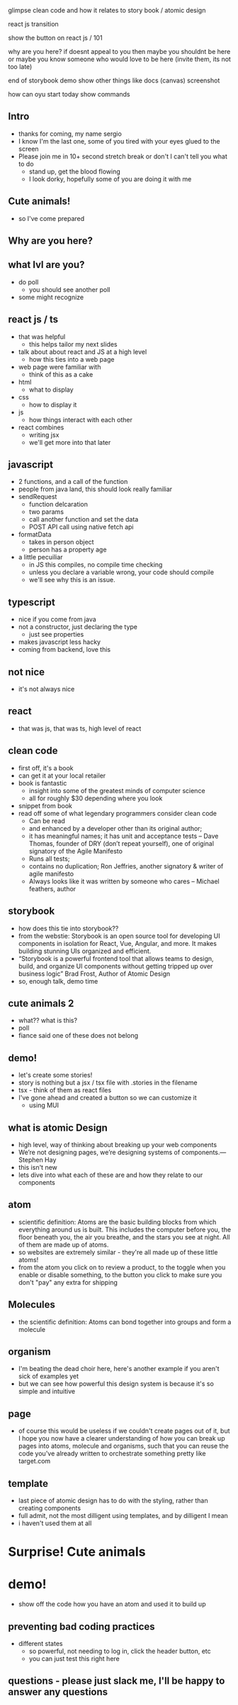 glimpse
clean code and how it relates to story book / atomic design

react js transition

show the button on react js / 101

why are you here?
if doesnt appeal to you then maybe you shouldnt be here
or maybe you know someone who would love to be here (invite them, its not too late)

end of storybook demo
show other things like docs (canvas) screenshot

how can oyu start today
show commands

## Intro

- thanks for coming, my name sergio
- I know I'm the last one, some of you tired with your eyes glued to the screen
- Please join me in 10+ second stretch break or don't I can't tell you what to do
  - stand up, get the blood flowing
  - I look dorky, hopefully some of you are doing it with me

## Cute animals!

- so I've come prepared

## Why are you here?

## what lvl are you?

- do poll
  - you should see another poll
- some might recognize

## react js / ts

- that was helpful
  - this helps tailor my next slides
- talk about about react and JS at a high level
  - how this ties into a web page
- web page were familiar with
  - think of this as a cake
- html
  - what to display
- css
  - how to display it
- js
  - how things interact with each other
- react combines
  - writing jsx
  - we'll get more into that later

## javascript

- 2 functions, and a call of the function
- people from java land, this should look really familiar
- sendRequest
  - function delcaration
  - two params
  - call another function and set the data
  - POST API call using native fetch api
- formatData
  - takes in person object
  - person has a property age
- a little pecuiliar
  - in JS this compiles, no compile time checking
  - unless you declare a variable wrong, your code should compile
  - we'll see why this is an issue.

## typescript

- nice if you come from java
- not a constructor, just declaring the type
  - just see properties
- makes javascript less hacky
- coming from backend, love this

## not nice

- it's not always nice

## react

- that was js, that was ts, high level of react

## clean code

- first off, it's a book
- can get it at your local retailer
- book is fantastic
  - insight into some of the greatest minds of computer science
  - all for roughly $30 depending where you look
- snippet from book
- read off some of what legendary programmers consider clean code
  - Can be read
  - and enhanced by a developer other than its original author;
  - it has meaningful names; it has unit and acceptance tests – Dave Thomas, founder of DRY (don’t repeat yourself), one of original signatory of the Agile Manifesto
  - Runs all tests;
  - contains no duplication; Ron Jeffries, another signatory & writer of agile manifesto
  - Always looks like it was written by someone who cares – Michael feathers, author

## storybook

- how does this tie into storybook??
- from the webstie: Storybook is an open source tool for developing UI components in isolation for React, Vue, Angular, and more. It makes building stunning UIs organized and efficient.
- “Storybook is a powerful frontend tool that allows teams to design, build, and organize UI components without getting tripped up over business logic” Brad Frost, Author of Atomic Design
- so, enough talk, demo time

## cute animals 2

- what?? what is this?
- poll
- fiance said one of these does not belong

## demo!

- let's create some stories!
- story is nothing but a jsx / tsx file with .stories in the filename
- tsx - think of them as react files
- I've gone ahead and created a button so we can customize it
  - using MUI

## what is atomic Design

- high level, way of thinking about breaking up your web components
- We’re not designing pages, we’re designing systems of components.—Stephen Hay
- this isn't new
- lets dive into what each of these are and how they relate to our components

## atom

- scientific definition: Atoms are the basic building blocks from which everything around us is built. This includes the computer before you, the floor beneath you, the air you breathe, and the stars you see at night. All of them are made up of atoms.
- so websites are extremely similar - they're all made up of these little atoms!
- from the atom you click on to review a product, to the toggle when you enable or disable something, to the button you click to make sure you don't "pay" any extra for shipping

## Molecules

- the scientific definition: Atoms can bond together into groups and form a molecule

## organism

- I'm beating the dead choir here, here's another example if you aren't sick of examples yet
- but we can see how powerful this design system is because it's so simple and intuitive

## page

- of course this would be useless if we couldn't create pages out of it, but I hope you now have a clearer understanding of how you can break up pages into atoms, molecule and organisms, such that you can reuse the code you've already written to orchestrate something pretty like target.com

## template

- last piece of atomic design has to do with the styling, rather than creating components
- full admit, not the most dilligent using templates, and by dilligent I mean
- i haven't used them at all

# Surprise! Cute animals

# demo!

- show off the code how you have an atom and used it to build up

## preventing bad coding practices

- different states
  - so powerful, not needing to log in, click the header button, etc
  - you can just test this right here

## questions - please just slack me, I'll be happy to answer any questions
